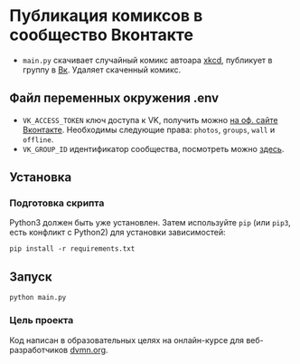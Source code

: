 # Публикация комиксов в сообщество Вконтакте
- `main.py` скачивает случайный комикс автоара [xkcd](https://xkcd.com/), публикует в группу в [Вк](vk.com). Удаляет скаченный комикс.

## Файл переменных окружения .env

- `VK_ACCESS_TOKEN` ключ доступа к VK, получить можно [на оф. сайте Вконтакте](https://vk.com/dev/implicit_flow_user). Необходимы следующие права: `photos`, `groups`, `wall` и `offline`.
- `VK_GROUP_ID` идентификатор сообщества, посмотреть можно [здесь](https://regvk.com/id/).

## Установка

### Подготовка скрипта

Python3 должен быть уже установлен. 
Затем используйте `pip` (или `pip3`, есть конфликт с Python2) для установки зависимостей:

```
pip install -r requirements.txt
```

## Запуск

```
python main.py
```

### Цель проекта

Код написан в образовательных целях на онлайн-курсе для веб-разработчиков [dvmn.org](https://dvmn.org/).
